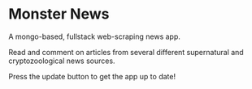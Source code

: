 # Monster News

A mongo-based, fullstack web-scraping news app.

Read and comment on articles from several different supernatural and cryptozoological news sources.

Press the update button to get the app up to date!
